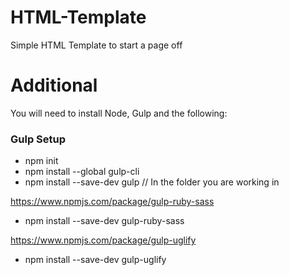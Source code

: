 # HTML-Template
Simple HTML Template to start a page off 


# Additional
You will need to install Node, Gulp and the following:

### Gulp Setup

- npm init
- npm install --global gulp-cli
- npm install --save-dev gulp // In the folder you are working in

https://www.npmjs.com/package/gulp-ruby-sass
- npm install --save-dev gulp-ruby-sass

https://www.npmjs.com/package/gulp-uglify
- npm install --save-dev gulp-uglify
